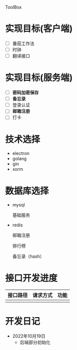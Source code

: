 ToolBox

# 实现目标(客户端)

- [ ] 番茄工作法
- [ ] 时钟
- [ ] 翻译接口

# 实现目标(服务端)

- [ ] **密码加密保存**
- [ ] **备忘录**
- [ ] 登录认证
- [ ] **邮箱注册**
- [ ] 打卡

# 技术选择

- electron
- golang
- gin
- xorm

# 数据库选择

- mysql

  基础服务

- redis

  邮箱注册

  排行榜

  备忘录（hash）


# 接口开发进度

| 接口路径 | 请求方式 | 功能 |
| -------- | -------- | ---- |
|          |          |      |



# 开发日记

* 2022年10月19日 
  * 后端部分初始化

